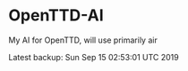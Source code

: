 # OpenTTD-AI
My AI for OpenTTD, will use primarily air

Latest backup: Sun Sep 15 02:53:01 UTC 2019

